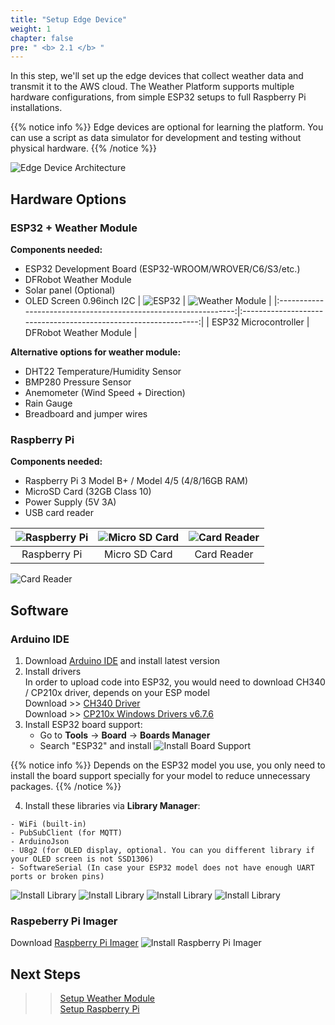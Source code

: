 ```yaml
---
title: "Setup Edge Device"
weight: 1
chapter: false
pre: " <b> 2.1 </b> "
---
```


In this step, we'll set up the edge devices that collect weather data and transmit it to the AWS cloud. The Weather Platform supports multiple hardware configurations, from simple ESP32 setups to full Raspberry Pi installations.

{{% notice info %}}
Edge devices are optional for learning the platform. You can use a script as data simulator for development and testing without physical hardware.
{{% /notice %}}

![Edge Device Architecture](/images/edge-arch.jpg)

## Hardware Options

### ESP32 + Weather Module

**Components needed:**

- ESP32 Development Board (ESP32-WROOM/WROVER/C6/S3/etc.)
- DFRobot Weather Module
- Solar panel (Optional)
- OLED Screen 0.96inch I2C
| ![ESP32](/images/2.prerequisite/setupEdge/esp32_wroom_32e.webp) | ![Weather Module](/images/2.prerequisite/setupEdge/SEN0186.jpg) |
|:---------------------------------------------------------------:|:---------------------------------------------------------------:|
| ESP32 Microcontroller                                                     | DFRobot Weather Module                                          |

**Alternative options for weather module:**
- DHT22 Temperature/Humidity Sensor
- BMP280 Pressure Sensor
- Anemometer (Wind Speed + Direction)
- Rain Gauge
- Breadboard and jumper wires

### Raspberry Pi

**Components needed:**

- Raspberry Pi 3 Model B+ / Model 4/5 (4/8/16GB RAM)
- MicroSD Card (32GB Class 10)
- Power Supply (5V 3A)
- USB card reader

| ![Raspberry Pi](/images/2.prerequisite/setupEdge/raspberry.png) | ![Micro SD Card](/images/2.prerequisite/setupEdge/MicroSD.jpg) | ![Card Reader](/images/2.prerequisite/setupEdge/card_reader.jpg) |
|:---------------------------------------------------------------:|:---------------------------------------------------------------:|:---------------------------------------------------------------:|
| Raspberry Pi                                                     |Micro SD Card                                          | Card Reader                                           |
![Card Reader](/images/2.prerequisite/setupEdge/card_reader.jpg)
## Software
### Arduino IDE

1. Download [Arduino IDE](https://www.arduino.cc/en/software) and install latest version
2. Install drivers  
In order to upload code into ESP32, you would need to download CH340 / CP210x driver, depends on your ESP model  
Download >> [CH340 Driver](https://sparks.gogo.co.nz/ch340.html?srsltid=AfmBOoqw56vghnvmBvcnyxgdozmHKAL6zkRtUcDfAHQ9vE3_kJ55k_Gj)  
Download >> [CP210x Windows Drivers v6.7.6](https://www.silabs.com/software-and-tools/usb-to-uart-bridge-vcp-drivers?tab=downloads)
3. Install ESP32 board support:
   - Go to **Tools** → **Board** → **Boards Manager**
   - Search "ESP32" and install
   ![Install Board Support](/images/2.prerequisite/2.1-setupEdge/1.png)
   
{{% notice info %}}
Depends on the ESP32 model you use, you only need to install the board support specially for your model to reduce unnecessary packages.
{{% /notice %}}

4. Install these libraries via **Library Manager**:

```
- WiFi (built-in)
- PubSubClient (for MQTT)
- ArduinoJson
- U8g2 (for OLED display, optional. You can you different library if your OLED screen is not SSD1306)
- SoftwareSerial (In case your ESP32 model does not have enough UART ports or broken pins)
```
![Install Library](/images/2.prerequisite/2.1-setupEdge/2.png)
![Install Library](/images/2.prerequisite/2.1-setupEdge/3.png)
![Install Library](/images/2.prerequisite/2.1-setupEdge/4.png)
![Install Library](/images/2.prerequisite/2.1-setupEdge/5.png)

### Raspeberry Pi Imager
Download [Raspberry Pi Imager](https://www.raspberrypi.com/software/)
![Install Raspberry Pi Imager](/images/2.prerequisite/2.1-setupEdge/6.png)

## Next Steps
>> [Setup Weather Module](/2-prerequiste/2.1-setupedge/2.1.1-weatherModule)  
>> [Setup Raspberry Pi](/2-prerequiste/2.1-setupedge/2.1.2-raspi)